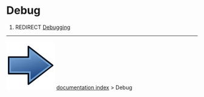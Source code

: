 # Debug
1.  REDIRECT [Debugging](Debugging.md)



---
![](images/Button_right.svg) [documentation index](../README.md) > Debug
